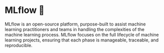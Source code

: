 # MLflow 🌊

MLflow is an open-source platform, purpose-built to assist machine learning practitioners and teams in handling the complexities of the machine learning process. MLflow focuses on the full lifecycle of machine learning projects, ensuring that each phase is manageable, traceable, and reproducible.
